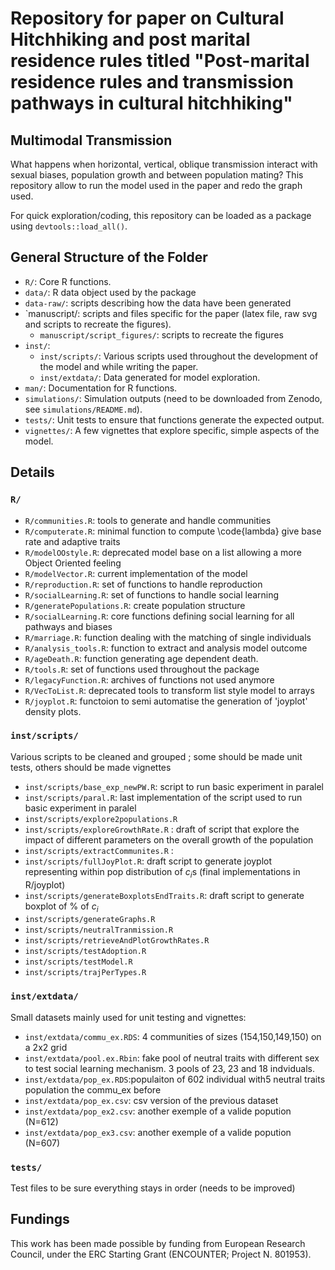 # Repository for paper on Cultural Hitchhiking and post marital residence rules titled "Post-marital residence rules and transmission pathways in cultural hitchhiking"

## Multimodal Transmission

What happens when horizontal, vertical, oblique transmission interact with sexual biases, population growth and between population mating?  This repository allow to run the model used in the paper and redo the graph used.

For quick exploration/coding, this repository can be loaded as a package using `devtools::load_all()`.


## General Structure of the Folder

- `R/`: Core R functions.
- `data/`: R data object used by the package
- `data-raw/`: scripts describing how the data have been generated
- `manuscript/: scripts and files specific for the paper (latex file, raw svg and scripts to recreate the figures).
  - `manuscript/script_figures/`: scripts to recreate the figures
- `inst/`: 
  - `inst/scripts/`: Various scripts used throughout the development of the model and while writing the paper.
  - `inst/extdata/`: Data generated for model exploration.
- `man/`: Documentation for R functions.
- `simulations/`: Simulation outputs (need to be downloaded from Zenodo, see `simulations/README.md`).
- `tests/`: Unit tests to ensure that functions generate the expected output.
- `vignettes/`: A few vignettes that explore specific, simple aspects of the model.

## Details 

### `R/`


- `R/communities.R`: tools to generate and handle communities
- `R/computerate.R`: minimal function to compute \code{lambda} give base rate and adaptive traits
- `R/modelOOstyle.R`: deprecated model base on a list allowing a more Object Oriented feeling
- `R/modelVector.R`: current implementation of the model
- `R/reproduction.R`: set of functions to handle reproduction
- `R/socialLearning.R`: set of functions to handle social learning
- `R/generatePopulations.R`: create population structure
- `R/socialLearning.R`: core functions defining social learning for all pathways and biases
- `R/marriage.R`: function dealing with the matching of single individuals
- `R/analysis_tools.R`: function to extract and analysis model outcome
- `R/ageDeath.R`: function generating age dependent death. 
- `R/tools.R`: set of functions used throughout the package
- `R/legacyFunction.R`: archives of functions not used anymore
- `R/VecToList.R`: deprecated tools to transform list style model to arrays
- `R/joyplot.R`: functoion to semi automatise the generation of 'joyplot' density plots.

### `inst/scripts/`


Various scripts to be cleaned and grouped ; some should be made unit tests, others should be made vignettes

- `inst/scripts/base_exp_newPW.R`: script to run basic experiment in paralel
- `inst/scripts/paral.R`: last implementation of the script used to run basic experiment in paralel
- `inst/scripts/explore2populations.R`
- `inst/scripts/exploreGrowthRate.R` : draft of script that explore the impact of different parameters on the overall growth of the population
- `inst/scripts/extractCommunites.R` : 
- `inst/scripts/fullJoyPlot.R`: draft script to generate joyplot representing within pop distribution of $c_i$s (final implementations in R/joyplot)
- `inst/scripts/generateBoxplotsEndTraits.R`: draft script to generate boxplot of % of $c_i$ 
- `inst/scripts/generateGraphs.R`
- `inst/scripts/neutralTranmission.R`
- `inst/scripts/retrieveAndPlotGrowthRates.R`
- `inst/scripts/testAdoption.R`
- `inst/scripts/testModel.R`
- `inst/scripts/trajPerTypes.R`
 
### `inst/extdata/`

Small datasets mainly used for unit testing and vignettes:

 - `inst/extdata/commu_ex.RDS`:  4 communities of sizes (154,150,149,150) on a 2x2 grid
 - `inst/extdata/pool.ex.Rbin`: fake pool of neutral traits with different sex to test social learning mechanism. 3 pools of 23, 23 and 18 indviduals.
 - `inst/extdata/pop_ex.RDS`:populaiton of 602 individual with5 neutral traits population the commu_ex before
 - `inst/extdata/pop_ex.csv`: csv version of the previous dataset
 - `inst/extdata/pop_ex2.csv`: another exemple of a valide popution (N=612)
 - `inst/extdata/pop_ex3.csv`: another exemple of a valide popution (N=607)


### `tests/`

Test files to be sure everything stays in order (needs to be improved)


## Fundings

This work has been made possible by funding from European Research Council, under the ERC Starting Grant (ENCOUNTER; Project N. 801953).
